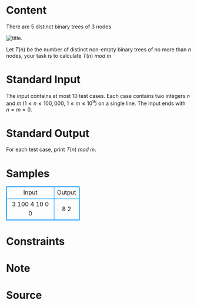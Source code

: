 
# Content

There are $5$ distinct binary trees of $3$ nodes

![title](/source/lutece/counting-binary-trees/img/aHR0cHM6Ly9hY20udWVzdGMuZWR1LmNuL21lZGlhL2ltYWdlL3Byb2JsZW0vNDc4LzIwMTQwODIyMjIyMDU5NjkzMjcucG5n.png). 

Let $T(n)$ be the number of distinct non-empty binary trees of no more than $n$ nodes, your task is to calculate $T(n)\ mod\ m$

# Standard Input

The input contains at most $10$ test cases. Each case contains two integers $n$ and $m$ ($1 \leq n \leq 100,000$, $1 \leq m \leq 10^9$) on a single line. The input ends with $n = m = 0$.

# Standard Output

For each test case, print $T(n)\ mod\ m$.

# Samples

<style>
        table,table tr th, table tr td { border:1px solid #0094ff; }
        table { width: 200px; min-height: 25px; line-height: 25px; text-align: center; border-collapse: collapse;}   
    </style>
<table>
	<tr>
		<td>Input</td>
		<td>Output</td>
	</tr>
<tr><td>3 100
4 10
0 0</td><td>8
2</td></tr></table>


# Constraints



# Note



# Source


